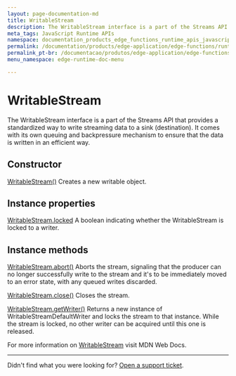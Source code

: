 ```yaml
---
layout: page-documentation-md
title: WritableStream
description: The WritableStream interface is a part of the Streams API that provides a standardized way to write streaming data to a sink(destination). It comes with its own queuing and backpressure mechanism to ensure that the data is written in an efficient way.
meta_tags: JavaScript Runtime APIs
namespace: documentation_products_edge_functions_runtime_apis_javascript_writable_stream
permalink: /documentation/products/edge-application/edge-functions/runtime-apis/javascript/writable-stream/
permalink_pt-br: /documentacao/produtos/edge-application/edge-functions/runtime-apis/javascript/writable-stream/
menu_namespace: edge-runtime-doc-menu

---
```


# WritableStream

The WritableStream interface is a part of the Streams API that provides a standardized way to write streaming data to a sink (destination). It comes with its own queuing and backpressure mechanism to ensure that the data is written in an efficient way.

## Constructor

[WritableStream()](https://developer.mozilla.org/en-US/docs/Web/API/WritableStream/WritableStream)
Creates a new writable object.

## Instance properties

[WritableStream.locked](https://developer.mozilla.org/en-US/docs/Web/API/WritableStream/locked)
A boolean indicating whether the WritableStream is locked to a writer.

## Instance methods

[WritableStream.abort()](https://developer.mozilla.org/en-US/docs/Web/API/WritableStream/abort)
Aborts the stream, signaling that the producer can no longer successfully write to the stream and it's to be immediately moved to an error state, with any queued writes discarded.

[WritableStream.close()](https://developer.mozilla.org/en-US/docs/Web/API/WritableStream/close)
Closes the stream.

[WritableStream.getWriter()](https://developer.mozilla.org/en-US/docs/Web/API/WritableStream/getWriter)
Returns a new instance of WritableStreamDefaultWriter and locks the stream to that instance. While the stream is locked, no other writer can be acquired until this one is released.

For more information on [WritableStream](https://developer.mozilla.org/en-US/docs/Web/API/WritableStream) visit MDN Web Docs.

---

Didn't find what you were looking for? [Open a support ticket](https://tickets.azion.com/).

